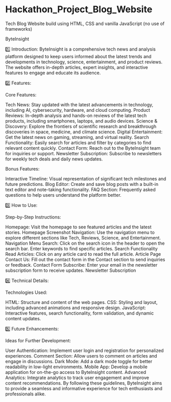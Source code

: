 # Hackathon_Project_Blog_Website
Tech Blog Website build using HTML, CSS and vanilla JavaScript (no use of frameworks)


ByteInsight

1️⃣ Introduction:
ByteInsight is a comprehensive tech news and analysis platform designed to keep users informed about the latest trends and developments in technology, science, entertainment, and product reviews. The website offers in-depth articles, expert insights, and interactive features to engage and educate its audience.

2️⃣ Features:

Core Features:

Tech News: Stay updated with the latest advancements in technology, including AI, cybersecurity, hardware, and cloud computing.
Product Reviews: In-depth analysis and hands-on reviews of the latest tech products, including smartphones, laptops, and audio devices.
Science & Discovery: Explore the frontiers of scientific research and breakthrough discoveries in space, medicine, and climate science.
Digital Entertainment: Get the latest news on gaming, streaming, and virtual reality.
Search Functionality: Easily search for articles and filter by categories to find relevant content quickly.
Contact Form: Reach out to the ByteInsight team for inquiries or support.
Newsletter Subscription: Subscribe to newsletters for weekly tech deals and daily news updates.

Bonus Features:

Interactive Timeline: Visual representation of significant tech milestones and future predictions.
Blog Editor: Create and save blog posts with a built-in text editor and note-taking functionality.
FAQ Section: Frequently asked questions to help users understand the platform better.

3️⃣ How to Use:

Step-by-Step Instructions:

Homepage: Visit the homepage to see featured articles and the latest stories. Homepage Screenshot
Navigation: Use the navigation menu to explore different sections like Tech, Reviews, Science, and Entertainment. Navigation Menu
Search: Click on the search icon in the header to open the search bar. Enter keywords to find specific articles. Search Functionality
Read Articles: Click on any article card to read the full article. Article Page
Contact Us: Fill out the contact form in the Contact section to send inquiries or feedback. Contact Form
Subscribe: Enter your email in the newsletter subscription form to receive updates. Newsletter Subscription

4️⃣ Technical Details:

Technologies Used:

HTML: Structure and content of the web pages.
CSS: Styling and layout, including advanced animations and responsive design.
JavaScript: Interactive features, search functionality, form validation, and dynamic content updates.

5️⃣ Future Enhancements:

Ideas for Further Development:

User Authentication: Implement user login and registration for personalized experiences.
Comment Section: Allow users to comment on articles and engage in discussions.
Dark Mode: Add a dark mode toggle for better readability in low-light environments.
Mobile App: Develop a mobile application for on-the-go access to ByteInsight content.
Advanced Analytics: Integrate analytics to track user engagement and improve content recommendations.
By following these guidelines, ByteInsight aims to provide a seamless and informative experience for tech enthusiasts and professionals alike.
